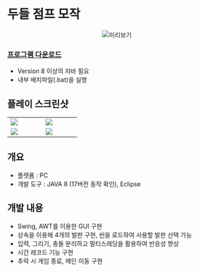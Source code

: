 # 두들 점프 모작
<center>

 ![미리보기](../Jumping.gif)

</center>


 ### [프로그램 다운로드]()
- Version 8 이상의 자바 필요
- 내부 배치파일(.bat)을 실행

 ## 플레이 스크린샷

<table>
<tr>
  <td width="20%">
    <Image src="PlayScreenShot/ArrowHitBack.jpg">
  </td>
  <td width="20%">
    <Image src="PlayScreenShot/AirUp.jpg">
  </td>
</tr>
<tr>
  <td>
    <Image src="PlayScreenShot/BindingPanelAndYAndNo.jpg">
  </td>
  <td>
    <Image src="PlayScreenShot/LadderMove.jpg">
  </td>
</tr>
</table>

## 개요
- 플랫폼 : PC
- 개발 도구 : JAVA 8 (17버전 동작 확인), Eclipse


## 개발 내용 
  - Swing, AWT를 이용한 GUI 구현
  - 상속을 이용해 4개의 발판 구현, 씬을 로드하여 사용할 발판 선택 가능
  - 입력, 그리기, 충돌 분리하고 멀티스레딩을 활용하여 반응성 향상
  - 시간 레코드 기능 구현
  - 추락 시 게임 종료, 메인 이동 구현
